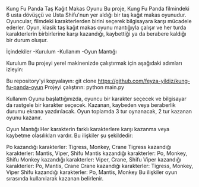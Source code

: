 Kung Fu Panda Taş Kağıt Makas Oyunu
Bu proje, Kung Fu Panda filmindeki 6 usta dövüşçü ve Usta Shifu'nun yer aldığı bir taş kağıt makas oyunudur. 
Oyuncular, filmdeki karakterlerden birini seçerek bilgisayara karşı mücadele ederler.
Oyun, klasik taş kağıt makas oyunu mantığıyla çalışır ve her turda karakterlerin birbirlerine karşı kazandığı, kaybettiği ya da berabere kaldığı bir durum oluşur.

İçindekiler
-Kurulum
-Kullanım
-Oyun Mantığı


Kurulum
Bu projeyi yerel makinenizde çalıştırmak için aşağıdaki adımları izleyin:

Bu repository'yi kopyalayın: git clone https://github.com/feyza-yildiz/kung-fu-panda-oyun
Projeyi çalıştırın: python main.py

Kullanım
Oyunu başlattığınızda, oyuncu bir karakter seçecek ve bilgisayar da rastgele bir karakter seçecek. Kazanan, kaybeden veya beraberlik durumu ekrana yazdırılacak. Oyun toplamda 3 tur oynanacak, 2 tur kazanan oyunu kazanır.

Oyun Mantığı
Her karakterin farklı karakterlere karşı kazanma veya kaybetme olasılıkları vardır. Bu ilişkiler şu şekildedir:

Po kazandığı karakterler: Tigress, Monkey, Crane
Tigress kazandığı karakterler: Mantis, Viper, Shifu
Mantis kazandığı karakterler: Po, Monkey, Shifu
Monkey kazandığı karakterler: Viper, Crane, Shifu
Viper kazandığı karakterler: Po, Mantis, Crane
Crane kazandığı karakterler: Tigress, Monkey, Viper
Shifu kazandığı karakterler: Po, Mantis, Monkey
Bu ilişkiler oyun sırasında kullanılarak kazanan belirlenir.
